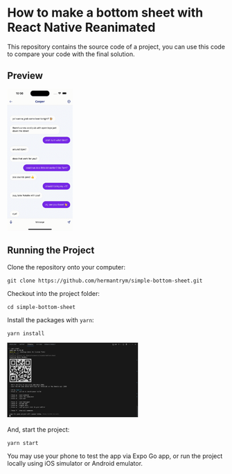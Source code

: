# How to make a bottom sheet with React Native Reanimated
This repository contains the source code of a project, you can use this code to compare your code with the final solution.

## Preview
<img src="/assets/preview.gif"  width="30%" height="60%">

## Running the Project
Clone the repository onto your computer:
```
git clone https://github.com/hermantrym/simple-bottom-sheet.git
```

Checkout into the project folder:
```
cd simple-bottom-sheet
```

Install the packages with `yarn`:
```
yarn install
```

<img src="/assets/yarn-start.png"  width="60%" height="30%"> </br>
<br>And, start the project:
```
yarn start
```

You may use your phone to test the app via Expo Go app, or run the project locally using iOS simulator or Android emulator.
